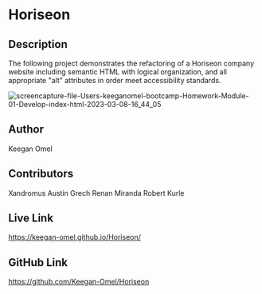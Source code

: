 # Horiseon

## Description 
The following project demonstrates the refactoring of a Horiseon company website including semantic HTML with logical organization, and all appropriate "alt" attributes in order meet accessibility standards.

![screencapture-file-Users-keeganomel-bootcamp-Homework-Module-01-Develop-index-html-2023-03-08-16_44_05](https://user-images.githubusercontent.com/123503452/223857479-9580e45d-f3b7-495f-829f-f2b15a93e338.png)


## Author
Keegan Omel

## Contributors
Xandromus
Austin Grech
Renan Miranda
Robert Kurle

## Live Link

https://keegan-omel.github.io/Horiseon/

## GitHub Link

https://github.com/Keegan-Omel/Horiseon
